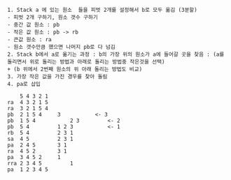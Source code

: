 	1. Stack a 에 있는 원소	들을 피벗 2개를 설정해서 b로 모두 옮김 (3분할)
	- 피벗 2개 구하기, 원소 갯수 구하기
	- 중간 값 원소 : pb
	- 작은 값 원소 : pb -> rb
	- 큰값 원소 : ra
	- 원소 갯수만큼 했으면 나머지 pb로 다 넘김
	2. Stack b에서 a로 옮기는 과정 : b의 가장 위의 원소가 a에 들어갈 곳을 찾음 : (a를 돌리면서 위로 돌리는 방법과 아래로 돌리는 방법중 작은것을 선택)
	+ (b 위에서 2번째 원소의 위 아래 돌리는 방법도 비교)
	3. 가장 작은 값을 가진 경우를 찾아 돌림 
	4. pa로 삽입

		5 4 3 2 1 
	ra	4 3 2 1 5
	ra	3 2 1 5 4
	pb	2 1 5 4		3			<- 3
	pb	1 5 4			2 3			<- 2
	pb	5 4			1 2 3			<- 1
	rb	5 4			2 3 1
	sa	4 5			2 3 1
	pa	2 4 5		3 1
	ra	4 5 2		3 1
	pa	3 4 5 2		1
	rra	2 3 4 5 		1
	pa	1 2 3 4 5
